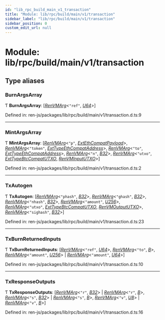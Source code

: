 ```yaml
---
id: "lib_rpc_build_main_v1_transaction"
title: "Module: lib/rpc/build/main/v1/transaction"
sidebar_label: "lib/rpc/build/main/v1/transaction"
sidebar_position: 0
custom_edit_url: null
---
```


# Module: lib/rpc/build/main/v1/transaction

## Type aliases

### BurnArgsArray

Ƭ **BurnArgsArray**: [[*RenVMArg*](../interfaces/lib_rpc_build_main_v1_value.renvmarg.md)<``"ref"``, [*U64*](../enums/lib_rpc_build_main_v1_value.renvmtype.md#u64)\>]

Defined in: ren-js/packages/lib/rpc/build/main/v1/transaction.d.ts:9

___

### MintArgsArray

Ƭ **MintArgsArray**: [[*RenVMArg*](../interfaces/lib_rpc_build_main_v1_value.renvmarg.md)<``"p"``, [*ExtEthCompatPayload*](../enums/lib_rpc_build_main_v1_value.renvmtype.md#extethcompatpayload)\>, [*RenVMArg*](../interfaces/lib_rpc_build_main_v1_value.renvmarg.md)<``"token"``, [*ExtTypeEthCompatAddress*](../enums/lib_rpc_build_main_v1_value.renvmtype.md#exttypeethcompataddress)\>, [*RenVMArg*](../interfaces/lib_rpc_build_main_v1_value.renvmarg.md)<``"to"``, [*ExtTypeEthCompatAddress*](../enums/lib_rpc_build_main_v1_value.renvmtype.md#exttypeethcompataddress)\>, [*RenVMArg*](../interfaces/lib_rpc_build_main_v1_value.renvmarg.md)<``"n"``, [*B32*](../enums/lib_rpc_build_main_v1_value.renvmtype.md#b32)\>, [*RenVMArg*](../interfaces/lib_rpc_build_main_v1_value.renvmarg.md)<``"utxo"``, [*ExtTypeBtcCompatUTXO*](../enums/lib_rpc_build_main_v1_value.renvmtype.md#exttypebtccompatutxo), [*RenVMInputUTXO*](../interfaces/lib_rpc_build_main_v1_value.renvminpututxo.md)\>]

Defined in: ren-js/packages/lib/rpc/build/main/v1/transaction.d.ts:2

___

### TxAutogen

Ƭ **TxAutogen**: [[*RenVMArg*](../interfaces/lib_rpc_build_main_v1_value.renvmarg.md)<``"phash"``, [*B32*](../enums/lib_rpc_build_main_v1_value.renvmtype.md#b32)\>, [*RenVMArg*](../interfaces/lib_rpc_build_main_v1_value.renvmarg.md)<``"ghash"``, [*B32*](../enums/lib_rpc_build_main_v1_value.renvmtype.md#b32)\>, [*RenVMArg*](../interfaces/lib_rpc_build_main_v1_value.renvmarg.md)<``"nhash"``, [*B32*](../enums/lib_rpc_build_main_v1_value.renvmtype.md#b32)\>, [*RenVMArg*](../interfaces/lib_rpc_build_main_v1_value.renvmarg.md)<``"amount"``, [*U256*](../enums/lib_rpc_build_main_v1_value.renvmtype.md#u256)\>, [*RenVMArg*](../interfaces/lib_rpc_build_main_v1_value.renvmarg.md)<``"utxo"``, [*ExtTypeBtcCompatUTXO*](../enums/lib_rpc_build_main_v1_value.renvmtype.md#exttypebtccompatutxo), [*RenVMOutputUTXO*](../interfaces/lib_rpc_build_main_v1_value.renvmoutpututxo.md)\>, [*RenVMArg*](../interfaces/lib_rpc_build_main_v1_value.renvmarg.md)<``"sighash"``, [*B32*](../enums/lib_rpc_build_main_v1_value.renvmtype.md#b32)\>]

Defined in: ren-js/packages/lib/rpc/build/main/v1/transaction.d.ts:23

___

### TxBurnReturnedInputs

Ƭ **TxBurnReturnedInputs**: [[*RenVMArg*](../interfaces/lib_rpc_build_main_v1_value.renvmarg.md)<``"ref"``, [*U64*](../enums/lib_rpc_build_main_v1_value.renvmtype.md#u64)\>, [*RenVMArg*](../interfaces/lib_rpc_build_main_v1_value.renvmarg.md)<``"to"``, [*B*](../enums/lib_rpc_build_main_v1_value.renvmtype.md#b)\>, [*RenVMArg*](../interfaces/lib_rpc_build_main_v1_value.renvmarg.md)<``"amount"``, [*U256*](../enums/lib_rpc_build_main_v1_value.renvmtype.md#u256)\> \| [*RenVMArg*](../interfaces/lib_rpc_build_main_v1_value.renvmarg.md)<``"amount"``, [*U64*](../enums/lib_rpc_build_main_v1_value.renvmtype.md#u64)\>]

Defined in: ren-js/packages/lib/rpc/build/main/v1/transaction.d.ts:10

___

### TxResponseOutputs

Ƭ **TxResponseOutputs**: [[*RenVMArg*](../interfaces/lib_rpc_build_main_v1_value.renvmarg.md)<``"r"``, [*B32*](../enums/lib_rpc_build_main_v1_value.renvmtype.md#b32)\> \| [*RenVMArg*](../interfaces/lib_rpc_build_main_v1_value.renvmarg.md)<``"r"``, [*B*](../enums/lib_rpc_build_main_v1_value.renvmtype.md#b)\>, [*RenVMArg*](../interfaces/lib_rpc_build_main_v1_value.renvmarg.md)<``"s"``, [*B32*](../enums/lib_rpc_build_main_v1_value.renvmtype.md#b32)\> \| [*RenVMArg*](../interfaces/lib_rpc_build_main_v1_value.renvmarg.md)<``"s"``, [*B*](../enums/lib_rpc_build_main_v1_value.renvmtype.md#b)\>, [*RenVMArg*](../interfaces/lib_rpc_build_main_v1_value.renvmarg.md)<``"v"``, [*U8*](../enums/lib_rpc_build_main_v1_value.renvmtype.md#u8)\> \| [*RenVMArg*](../interfaces/lib_rpc_build_main_v1_value.renvmarg.md)<``"v"``, [*B*](../enums/lib_rpc_build_main_v1_value.renvmtype.md#b)\>]

Defined in: ren-js/packages/lib/rpc/build/main/v1/transaction.d.ts:16
